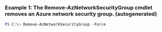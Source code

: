 ### Example 1: The Remove-AzNetworkSecurityGroup cmdlet removes an Azure network security group. (autogenerated)
```powershell
PS C:\> Remove-AzNetworkSecurityGroup -Force 
```

